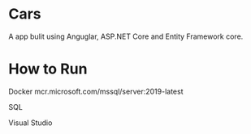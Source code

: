 # **Cars**


A  app bulit using Anguglar, ASP.NET Core and Entity Framework core.

# How to Run

Docker
mcr.microsoft.com/mssql/server:2019-latest

SQL


Visual Studio

